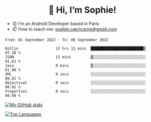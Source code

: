 <h1 align="center"> 👋 Hi, I’m Sophie! </h1>  

- 😊 I’m an Android Developer based in Paris
- 📫 How to reach me: sophie.capricorne@gmail.com


<!--START_SECTION:waka-->

```text
From: 01 September 2022 - To: 08 September 2022

Kotlin                 13 hrs 13 mins  ████████████████████████▒   97.28 %
JSON                   13 mins         ▒░░░░░░░░░░░░░░░░░░░░░░░░   01.62 %
Java                   8 mins          ▒░░░░░░░░░░░░░░░░░░░░░░░░   01.08 %
XML                    0 secs          ░░░░░░░░░░░░░░░░░░░░░░░░░   00.01 %
ObjectiveC             0 secs          ░░░░░░░░░░░░░░░░░░░░░░░░░   00.01 %
Properties             0 secs          ░░░░░░░░░░░░░░░░░░░░░░░░░   00.00 %
```

<!--END_SECTION:waka-->

[![My GitHub stats](https://github-readme-stats.vercel.app/api?username=sophicapri&show_icons=true&theme=buefy)](https://github.com/anuraghazra/github-readme-stats)

[![Top Languages](https://github-readme-stats.vercel.app/api/top-langs/?username=sophicapri&langs_count=2&layout=compact)](https://github.com/anuraghazra/github-readme-stats)
